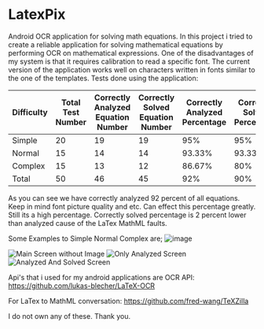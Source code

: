 # LatexPix
Android OCR application for solving math equations.
In this project i tried to create a reliable application for solving mathematical equations by performing OCR on mathematical expressions. One of the disadvantages of my system is that it requires calibration to read a specific font. The current version of the application works well on characters written in fonts similar to the one of the templates. 
Tests done using the application:
	
| Difficulty | Total Test Number | Correctly Analyzed Equation Number | Correctly Solved Equation Number | Correctly Analyzed Percentage | Correctly Solved Percentage |
|------------|------------------|-----------------------------------|---------------------------------|------------------------------|----------------------------|
| Simple     | 20               | 19                                | 19                              | 95%                          | 95%                        |
| Normal     | 15               | 14                                | 14                              | 93.33%                       | 93.33%                     |
| Complex    | 15               | 13                                | 12                              | 86.67%                       | 80%                        |
| Total      | 50               | 46                                | 45                              | 92%                          | 90%                        |


As you can see we have correctly analyzed 92 percent of all equations. Keep in mind font picture quality and etc. Can effect this percentage greatly. Still its a high percentage. Correctly solved percentage is 2 percent lower than analyzed cause of the LaTex MathML faults. 


Some Examples to Simple Normal Complex are;
![image](https://github.com/cepnisabann/LatexPix/assets/34573420/d31fe671-8d1f-468d-b18c-315d71d33370)


![Main Screen without Image](https://github.com/cepnisabann/LatexPix/assets/34573420/3af6fe7e-e043-4979-88fd-04c757d3eeb5)
![Only Analyzed Screen](https://github.com/cepnisabann/LatexPix/assets/34573420/c45ec470-0f83-4f6c-8b7a-deecffd4f16d)
![Analyzed And Solved Screen](https://github.com/cepnisabann/LatexPix/assets/34573420/935d868f-c98e-42c5-9365-48b08cbc2911)


Api's that i used for my android applications are
OCR API: https://github.com/lukas-blecher/LaTeX-OCR

For LaTex to MathML conversation: https://github.com/fred-wang/TeXZilla

I do not own any of these. Thank you.
